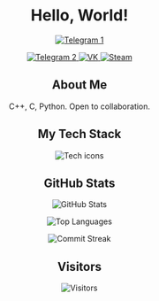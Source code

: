 <div align="center">
  <h1>Hello, World!</h1>

  <p>
    <a href="https://t.me/kuzia15">
      <img src="https://img.shields.io/badge/-TG 1-26A5E4?style=for-the-badge&logo=telegram&logoColor=white" alt="Telegram 1"/>
    </a>
    <p>
    <a href="https://t.me/github_log">
      <img src="https://img.shields.io/badge/-TG 2-26A5E4?style=for-the-badge&logo=telegram&logoColor=white" alt="Telegram 2"/>
    </a>
    <a href="https://vk.com/kuzia15">
      <img src="https://img.shields.io/badge/-VK-0077FF?style=for-the-badge&logo=vk&logoColor=white" alt="VK"/>
    </a>
    <a href="https://steamcommunity.com/id/kuzia15">
      <img src="https://img.shields.io/badge/-Steam-000000?style=for-the-badge&logo=steam&logoColor=white" alt="Steam"/>
    </a>
  </p>

  <h2>About Me</h2>
  <p>
    C++, C, Python. Open to collaboration.
  </p>

  <h2>My Tech Stack</h2>
  <p>
    <img src="https://skillicons.dev/icons?i=cpp,c,cs,python,github,visualstudio,pycharm,clion,androidstudio,vscode" alt="Tech icons" />
  </p>

  <h2>GitHub Stats</h2>
  <p>
    <img src="https://github-readme-stats.vercel.app/api?username=kuzia15&show_icons=true&theme=dark&hide_border=true&bg_color=0D1117" alt="GitHub Stats" />
  </p>
  <p>
    <img src="https://github-readme-stats.vercel.app/api/top-langs/?username=kuzia15&layout=compact&theme=dark&hide_border=true&bg_color=0D1117&hide=html,css,scss" alt="Top Languages" />
  </p>
  <p>
    <img src="https://streak-stats.demolab.com?user=kuzia15&theme=dark&hide_border=true&background=0D1117" alt="Commit Streak" />
  </p>

  <h2>Visitors</h2>
  <p>
    <img src="https://visitor-badge.laobi.icu/badge?page_id=kuzia15.kuzia15&style=flat-square&color=6A5ACD&label=Unique+Visitors" alt="Visitors"/>
  </p>
</div>
